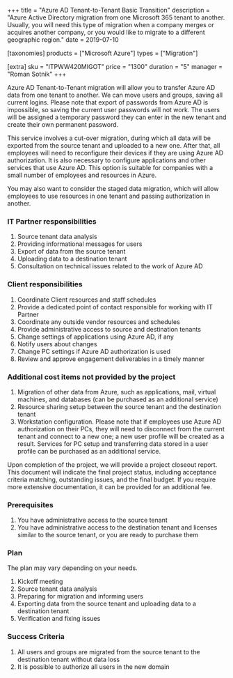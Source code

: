+++
title = "Azure AD Tenant-to-Tenant Basic Transition"
description = "Azure Active Directory migration from one Microsoft 365 tenant to another. Usually, you will need this type of migration when a company merges or acquires another company, or you would like to migrate to a different geographic region."
date = 2019-07-10

[taxonomies]
products = ["Microsoft Azure"]
types = ["Migration"]

[extra]
sku = "ITPWW420MIGOT"
price = "1300"
duration = "5"
manager = "Roman Sotnik"
+++

Azure AD Tenant-to-Tenant migration will allow you to transfer Azure AD
data from one tenant to another. We can move users and groups, saving
all current logins. Please note that export of passwords from Azure AD
is impossible, so saving the current user passwords will not work. The
users will be assigned a temporary password they can enter in
the new tenant and create their own permanent password.

This service involves a cut-over migration, during which all data will
be exported from the source tenant and uploaded to a new one.
After that, all employees will need to reconfigure their devices if they
are using Azure AD authorization. It is also necessary to configure
applications and other services that use Azure AD. This option is
suitable for companies with a small number of employees and resources in
Azure.

You may also want to consider the staged data migration, which will allow
employees to use resources in one tenant and passing authorization in
another.

### IT Partner responsibilities

1.  Source tenant data analysis
2.  Providing informational messages for users
3.  Export of data from the source tenant
4.  Uploading data to a destination tenant
5.  Consultation on technical issues related to the work of Azure AD

### Client responsibilities

1.  Coordinate Client resources and staff schedules
2.  Provide a dedicated point of contact responsible for working with IT
    Partner
3.  Coordinate any outside vendor resources and schedules
4.  Provide administrative access to source and destination tenants
5.  Change settings of applications using Azure AD, if any
6.  Notify users about changes
7.  Change PC settings if Azure AD authorization is used
8.  Review and approve engagement deliverables in a timely manner

### Additional cost items not provided by the project

1.  Migration of other data from Azure, such as applications, mail,
    virtual machines, and databases (can be purchased as an additional
    service)
2.  Resource sharing setup between the source tenant and the destination
    tenant
3.  Workstation configuration. Please note that if employees use Azure
    AD authorization on their PCs, they will need to disconnect from the
    current tenant and connect to a new one; a new user profile will be
    created as a result. Services for PC setup and transferring data
    stored in a user profile can be purchased as an additional service.

Upon completion of the project, we will provide a project closeout
report. This document will indicate the final project status, including
acceptance criteria matching, outstanding issues, and the final budget.
If you require more extensive documentation, it can be provided for an
additional fee.

### Prerequisites

1.  You have administrative access to the source tenant
2.  You have administrative access to the destination tenant and
    licenses similar to the source tenant, or you are ready to purchase
    them

### Plan

The plan may vary depending on your needs.

1.  Kickoff meeting
2.  Source tenant data analysis
3.  Preparing for migration and informing users
4.  Exporting data from the source tenant and uploading data to a
    destination tenant
5.  Verification and fixing issues

### Success Criteria

1.  All users and groups are migrated from the source tenant to the
    destination tenant without data loss
2.  It is possible to authorize all users in the new domain
